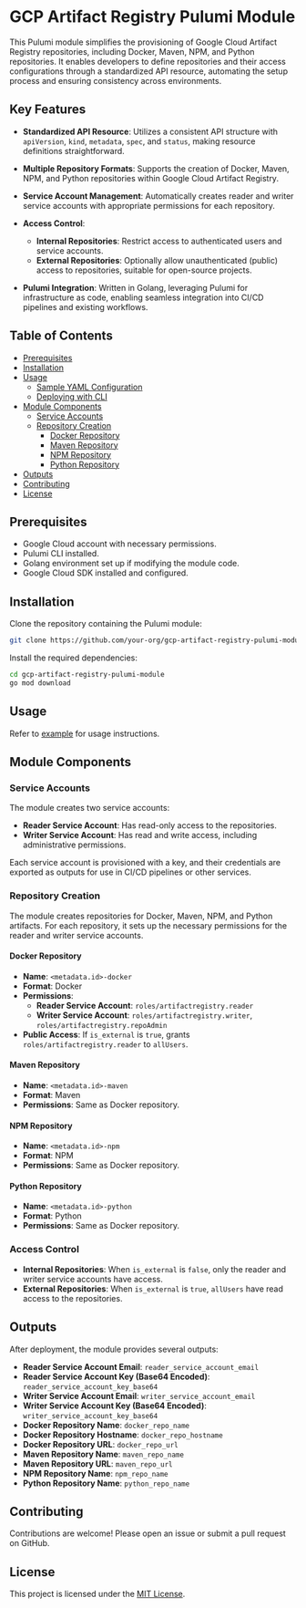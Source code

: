 # GCP Artifact Registry Pulumi Module

This Pulumi module simplifies the provisioning of Google Cloud Artifact Registry repositories, including Docker, Maven,
NPM, and Python repositories. It enables developers to define repositories and their access configurations through a
standardized API resource, automating the setup process and ensuring consistency across environments.

## Key Features

- **Standardized API Resource**: Utilizes a consistent API structure with `apiVersion`, `kind`, `metadata`, `spec`, and
  `status`, making resource definitions straightforward.

- **Multiple Repository Formats**: Supports the creation of Docker, Maven, NPM, and Python repositories within Google
  Cloud Artifact Registry.

- **Service Account Management**: Automatically creates reader and writer service accounts with appropriate permissions
  for each repository.

- **Access Control**:
    - **Internal Repositories**: Restrict access to authenticated users and service accounts.
    - **External Repositories**: Optionally allow unauthenticated (public) access to repositories, suitable for
      open-source projects.

- **Pulumi Integration**: Written in Golang, leveraging Pulumi for infrastructure as code, enabling seamless integration
  into CI/CD pipelines and existing workflows.

## Table of Contents

- [Prerequisites](#prerequisites)
- [Installation](#installation)
- [Usage](#usage)
    - [Sample YAML Configuration](#sample-yaml-configuration)
    - [Deploying with CLI](#deploying-with-cli)
- [Module Components](#module-components)
    - [Service Accounts](#service-accounts)
    - [Repository Creation](#repository-creation)
        - [Docker Repository](#docker-repository)
        - [Maven Repository](#maven-repository)
        - [NPM Repository](#npm-repository)
        - [Python Repository](#python-repository)
- [Outputs](#outputs)
- [Contributing](#contributing)
- [License](#license)

## Prerequisites

- Google Cloud account with necessary permissions.
- Pulumi CLI installed.
- Golang environment set up if modifying the module code.
- Google Cloud SDK installed and configured.

## Installation

Clone the repository containing the Pulumi module:

```bash
git clone https://github.com/your-org/gcp-artifact-registry-pulumi-module.git
```

Install the required dependencies:

```bash
cd gcp-artifact-registry-pulumi-module
go mod download
```

## Usage

Refer to [example](example.md) for usage instructions.

## Module Components

### Service Accounts

The module creates two service accounts:

- **Reader Service Account**: Has read-only access to the repositories.
- **Writer Service Account**: Has read and write access, including administrative permissions.

Each service account is provisioned with a key, and their credentials are exported as outputs for use in CI/CD pipelines
or other services.

### Repository Creation

The module creates repositories for Docker, Maven, NPM, and Python artifacts. For each repository, it sets up the
necessary permissions for the reader and writer service accounts.

#### Docker Repository

- **Name**: `<metadata.id>-docker`
- **Format**: Docker
- **Permissions**:
    - **Reader Service Account**: `roles/artifactregistry.reader`
    - **Writer Service Account**: `roles/artifactregistry.writer`, `roles/artifactregistry.repoAdmin`
- **Public Access**: If `is_external` is `true`, grants `roles/artifactregistry.reader` to `allUsers`.

#### Maven Repository

- **Name**: `<metadata.id>-maven`
- **Format**: Maven
- **Permissions**: Same as Docker repository.

#### NPM Repository

- **Name**: `<metadata.id>-npm`
- **Format**: NPM
- **Permissions**: Same as Docker repository.

#### Python Repository

- **Name**: `<metadata.id>-python`
- **Format**: Python
- **Permissions**: Same as Docker repository.

### Access Control

- **Internal Repositories**: When `is_external` is `false`, only the reader and writer service accounts have access.
- **External Repositories**: When `is_external` is `true`, `allUsers` have read access to the repositories.

## Outputs

After deployment, the module provides several outputs:

- **Reader Service Account Email**: `reader_service_account_email`
- **Reader Service Account Key (Base64 Encoded)**: `reader_service_account_key_base64`
- **Writer Service Account Email**: `writer_service_account_email`
- **Writer Service Account Key (Base64 Encoded)**: `writer_service_account_key_base64`
- **Docker Repository Name**: `docker_repo_name`
- **Docker Repository Hostname**: `docker_repo_hostname`
- **Docker Repository URL**: `docker_repo_url`
- **Maven Repository Name**: `maven_repo_name`
- **Maven Repository URL**: `maven_repo_url`
- **NPM Repository Name**: `npm_repo_name`
- **Python Repository Name**: `python_repo_name`

## Contributing

Contributions are welcome! Please open an issue or submit a pull request on GitHub.

## License

This project is licensed under the [MIT License](LICENSE).
